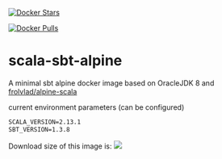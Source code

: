 [![Docker Stars](https://img.shields.io/docker/stars/harrylaou/scala-sbt-alpine.svg?style=flat-square)](https://hub.docker.com/r/harrylaou/scala-sbt-alpine/)

[![Docker Pulls](https://img.shields.io/docker/pulls/harrylaou/scala-sbt-alpine.svg?style=flat-square)](https://hub.docker.com/r/harrylaou/scala-sbt-alpine/)

# scala-sbt-alpine

A minimal sbt alpine docker image based on OracleJDK 8  and [frolvlad/alpine-scala](https://hub.docker.com/r/frolvlad/alpine-scala/)

current environment parameters (can be configured)

```dockerfile
SCALA_VERSION=2.13.1
SBT_VERSION=1.3.8
```






Download size of this image is:
[![](https://images.microbadger.com/badges/image/harrylaou/scala-sbt-alpine.svg)](https://microbadger.com/images/harrylaou/scala-sbt-alpine "Get your own image badge on microbadger.com")
